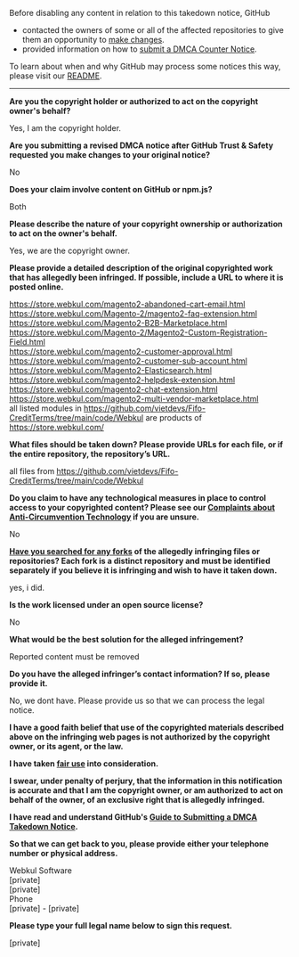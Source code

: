 Before disabling any content in relation to this takedown notice, GitHub
- contacted the owners of some or all of the affected repositories to give them an opportunity to [make changes](https://docs.github.com/en/github/site-policy/dmca-takedown-policy#a-how-does-this-actually-work).
- provided information on how to [submit a DMCA Counter Notice](https://docs.github.com/en/articles/guide-to-submitting-a-dmca-counter-notice).

To learn about when and why GitHub may process some notices this way, please visit our [README](https://github.com/github/dmca/blob/master/README.md#anatomy-of-a-takedown-notice).

---

**Are you the copyright holder or authorized to act on the copyright owner's behalf?**

Yes, I am the copyright holder.

**Are you submitting a revised DMCA notice after GitHub Trust & Safety requested you make changes to your original notice?**

No

**Does your claim involve content on GitHub or npm.js?**

Both

**Please describe the nature of your copyright ownership or authorization to act on the owner's behalf.**

Yes, we are the copyright owner.

**Please provide a detailed description of the original copyrighted work that has allegedly been infringed. If possible, include a URL to where it is posted online.**

https://store.webkul.com/magento2-abandoned-cart-email.html  
https://store.webkul.com/Magento-2/magento2-faq-extension.html  
https://store.webkul.com/Magento2-B2B-Marketplace.html  
https://store.webkul.com/Magento-2/Magento2-Custom-Registration-Field.html  
https://store.webkul.com/magento2-customer-approval.html  
https://store.webkul.com/magento2-customer-sub-account.html  
https://store.webkul.com/Magento2-Elasticsearch.html  
https://store.webkul.com/magento2-helpdesk-extension.html  
https://store.webkul.com/magento2-chat-extension.html  
https://store.webkul.com/magento2-multi-vendor-marketplace.html  
all listed modules in https://github.com/vietdevs/Fifo-CreditTerms/tree/main/code/Webkul are products of https://store.webkul.com/

**What files should be taken down? Please provide URLs for each file, or if the entire repository, the repository’s URL.**

all files from https://github.com/vietdevs/Fifo-CreditTerms/tree/main/code/Webkul

**Do you claim to have any technological measures in place to control access to your copyrighted content? Please see our <a href="https://docs.github.com/articles/guide-to-submitting-a-dmca-takedown-notice#complaints-about-anti-circumvention-technology">Complaints about Anti-Circumvention Technology</a> if you are unsure.**

No

**<a href="https://docs.github.com/articles/dmca-takedown-policy#b-what-about-forks-or-whats-a-fork">Have you searched for any forks</a> of the allegedly infringing files or repositories? Each fork is a distinct repository and must be identified separately if you believe it is infringing and wish to have it taken down.**

yes, i did.

**Is the work licensed under an open source license?**

No

**What would be the best solution for the alleged infringement?**

Reported content must be removed

**Do you have the alleged infringer’s contact information? If so, please provide it.**

No, we dont have. Please provide us so that we can process the legal notice.

**I have a good faith belief that use of the copyrighted materials described above on the infringing web pages is not authorized by the copyright owner, or its agent, or the law.**

**I have taken <a href="https://www.lumendatabase.org/topics/22">fair use</a> into consideration.**

**I swear, under penalty of perjury, that the information in this notification is accurate and that I am the copyright owner, or am authorized to act on behalf of the owner, of an exclusive right that is allegedly infringed.**

**I have read and understand GitHub's <a href="https://docs.github.com/articles/guide-to-submitting-a-dmca-takedown-notice/">Guide to Submitting a DMCA Takedown Notice</a>.**

**So that we can get back to you, please provide either your telephone number or physical address.**

Webkul Software  
[private]  
[private]  
Phone  
[private] - [private]  

**Please type your full legal name below to sign this request.**

[private]  

